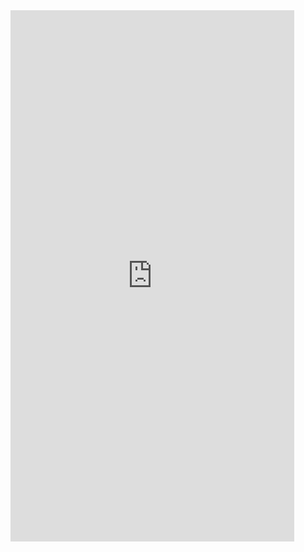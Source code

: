 <iframe  
height=850
width=90%
src="https://ks.wjx.top/vm/tBNmW3f.aspx"  
frameborder=0  
allowfullscreen>
</iframe>